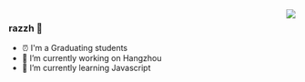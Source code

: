 
<img align="right" src="https://github-readme-stats.vercel.app/api?username=rzhAvenir&show_icons=true&icon_color=CE1D2D&text_color=718096&bg_color=ffffff&hide_title=true" />

### razzh 👋
- ⏰ I'm a Graduating students
- 🔭 I’m currently working on Hangzhou
- 🌱 I’m currently learning Javascript
